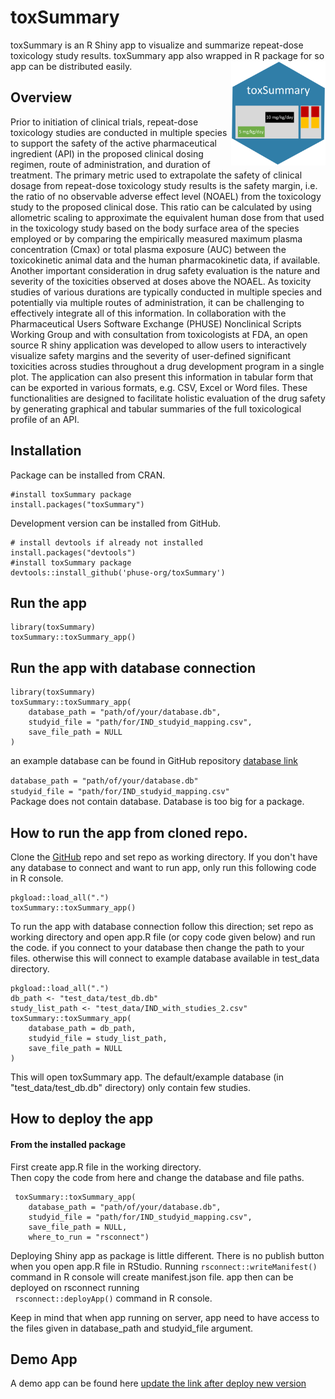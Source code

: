 

# toxSummary

toxSummary is an R Shiny app to visualize and summarize repeat-dose toxicology study results.
toxSummary app also wrapped in R package for so app can be distributed easily. 
<a href="https://github.com/phuse-org/toxSummary"><img src="man/figures/logo.png" 
alt="toxSummary logo" align="right" width=30% height="auto"/></a>



## Overview
Prior to initiation of clinical trials, repeat-dose toxicology studies are conducted 
in multiple species to support the safety of the active pharmaceutical ingredient (API) in 
the proposed clinical dosing regimen, route of administration, and duration of treatment. 
The primary metric used to extrapolate the safety of clinical dosage from repeat-dose toxicology
 study results is the safety margin, i.e. the ratio of no observable adverse effect level (NOAEL) 
from the toxicology study to the proposed clinical dose. This ratio can be calculated by using 
allometric scaling to approximate the equivalent human dose from that used in the toxicology
 study based on the body surface area of the species employed or by comparing the empirically
 measured maximum plasma concentration (Cmax) or total plasma exposure (AUC) between the
 toxicokinetic animal data and the human pharmacokinetic data, if available. Another 
important consideration in drug safety evaluation is the nature and severity of the 
toxicities observed at doses above the NOAEL. As toxicity studies of various durations are 
typically conducted in multiple species and potentially via multiple routes of administration, 
it can be challenging to effectively integrate all of this information. In collaboration with 
the Pharmaceutical Users Software Exchange (PHUSE) Nonclinical Scripts Working Group and with 
consultation from toxicologists at FDA, an open source R shiny application was developed to 
allow users to interactively visualize safety margins and the severity of user-defined significant
 toxicities across studies throughout a drug development program in a single plot.
 The application can also present this information in tabular form that can be exported in 
various formats, e.g. CSV, Excel or Word files. These functionalities are designed to
 facilitate holistic evaluation of the drug safety by generating graphical and tabular 
summaries of the full toxicological profile of an API. 

## Installation  
Package can be installed from CRAN.

```
#install toxSummary package
install.packages("toxSummary")
```
Development version can be installed from GitHub.

```
# install devtools if already not installed 
install.packages("devtools")
#install toxSummary package
devtools::install_github('phuse-org/toxSummary')
```

## Run the app 
```
library(toxSummary)
toxSummary::toxSummary_app()

```

## Run the app with database connection
```
library(toxSummary)
toxSummary::toxSummary_app(
    database_path = "path/of/your/database.db",
    studyid_file = "path/for/IND_studyid_mapping.csv",
    save_file_path = NULL
)
```
an example database can be found in GitHub repository
[database link](https://github.com/phuse-org/toxSummary/tree/master/test_data)

```database_path = "path/of/your/database.db"```  
```studyid_file = "path/for/IND_studyid_mapping.csv"```   
Package does not contain database. Database is too big for a package.

## How to run the app from cloned repo.
Clone the [GitHub](https://github.com/phuse-org/toxSummary) repo and set repo as
working directory.
If you don't have any database to connect and want to run app, 
only run this following code in R console.
```
pkgload::load_all(".")
toxSummary::toxSummary_app()
```
To run the app with database connection follow this direction;
set repo as working directory and open app.R file (or copy code given below) 
and run the code.   if you connect to your database then change the path to 
your files.
otherwise this will connect to  example database available in test_data
directory.

```
pkgload::load_all(".")
db_path <- "test_data/test_db.db"
study_list_path <- "test_data/IND_with_studies_2.csv"
toxSummary::toxSummary_app(
    database_path = db_path,
    studyid_file = study_list_path,
    save_file_path = NULL
)
```
 This will open toxSummary app.  The default/example database
(in "test_data/test_db.db" directory) only contain few studies.

## How to deploy the app
#### From the installed package
First create app.R file in the working directory.  
Then copy the code from here and change the database and file paths.

```
 toxSummary::toxSummary_app(
    database_path = "path/of/your/database.db",
    studyid_file = "path/for/IND_studyid_mapping.csv",
    save_file_path = NULL,
    where_to_run = "rsconnect")

```

Deploying Shiny app as package is little different. 
There is no publish button when you open app.R file in RStudio.  Running
``` rsconnect::writeManifest() ``` command in R console will create
manifest.json file. app then can be deployed on rsconnect running  
``` rsconnect::deployApp()``` command in R console.  

Keep in mind that when app running on server, app need to have access to the
files given in database_path and studyid_file argument. 


## Demo App
A demo app can be found here
[update the link after deploy new version](https://phuse-org.shinyapps.io/toxSummary/) 